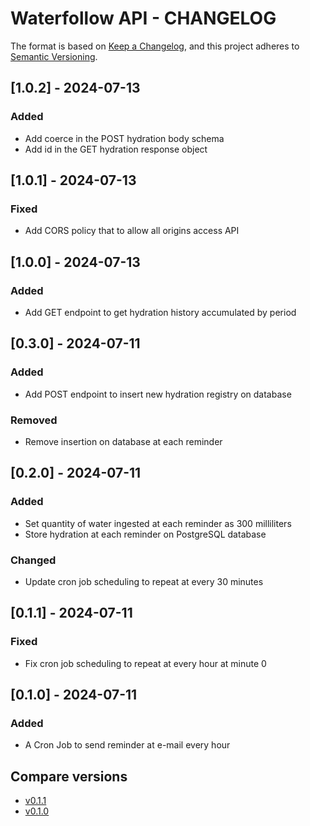 # Waterfollow API - CHANGELOG

The format is based on [Keep a Changelog](https://keepachangelog.com/en/1.1.0/), and this project adheres to [Semantic Versioning](https://semver.org/spec/v2.0.0.html).

## [1.0.2] - 2024-07-13

### Added

- Add coerce in the POST hydration body schema
- Add id in the GET hydration response object

## [1.0.1] - 2024-07-13

### Fixed

- Add CORS policy that to allow all origins access API

## [1.0.0] - 2024-07-13

### Added

- Add GET endpoint to get hydration history accumulated by period

## [0.3.0] - 2024-07-11

### Added

- Add POST endpoint to insert new hydration registry on database

### Removed

- Remove insertion on database at each reminder

## [0.2.0] - 2024-07-11

### Added

- Set quantity of water ingested at each reminder as 300 milliliters
- Store hydration at each reminder on PostgreSQL database

### Changed

- Update cron job scheduling to repeat at every 30 minutes

## [0.1.1] - 2024-07-11

### Fixed

- Fix cron job scheduling to repeat at every hour at minute 0

## [0.1.0] - 2024-07-11

### Added

- A Cron Job to send reminder at e-mail every hour

## Compare versions

- [v0.1.1](https://github.com/mateusjbarbosa/waterfollow/releases/tag/v0.1.1)
- [v0.1.0](https://github.com/mateusjbarbosa/waterfollow/releases/tag/v0.1.0)
